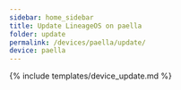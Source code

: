 ```yaml
---
sidebar: home_sidebar
title: Update LineageOS on paella
folder: update
permalink: /devices/paella/update/
device: paella
---
```

{% include templates/device_update.md %}
